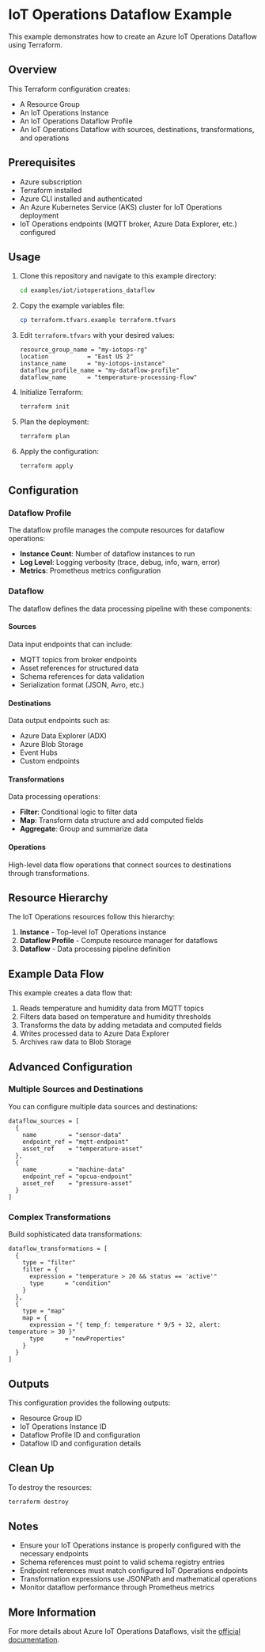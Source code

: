 # IoT Operations Dataflow Example

This example demonstrates how to create an Azure IoT Operations Dataflow using Terraform.

## Overview

This Terraform configuration creates:
- A Resource Group
- An IoT Operations Instance
- An IoT Operations Dataflow Profile
- An IoT Operations Dataflow with sources, destinations, transformations, and operations

## Prerequisites

- Azure subscription
- Terraform installed
- Azure CLI installed and authenticated
- An Azure Kubernetes Service (AKS) cluster for IoT Operations deployment
- IoT Operations endpoints (MQTT broker, Azure Data Explorer, etc.) configured

## Usage

1. Clone this repository and navigate to this example directory:
   ```bash
   cd examples/iot/iotoperations_dataflow
   ```

2. Copy the example variables file:
   ```bash
   cp terraform.tfvars.example terraform.tfvars
   ```

3. Edit `terraform.tfvars` with your desired values:
   ```hcl
   resource_group_name = "my-iotops-rg"
   location           = "East US 2"
   instance_name      = "my-iotops-instance"
   dataflow_profile_name = "my-dataflow-profile"
   dataflow_name      = "temperature-processing-flow"
   ```

4. Initialize Terraform:
   ```bash
   terraform init
   ```

5. Plan the deployment:
   ```bash
   terraform plan
   ```

6. Apply the configuration:
   ```bash
   terraform apply
   ```

## Configuration

### Dataflow Profile

The dataflow profile manages the compute resources for dataflow operations:

- **Instance Count**: Number of dataflow instances to run
- **Log Level**: Logging verbosity (trace, debug, info, warn, error)
- **Metrics**: Prometheus metrics configuration

### Dataflow

The dataflow defines the data processing pipeline with these components:

#### Sources
Data input endpoints that can include:
- MQTT topics from broker endpoints
- Asset references for structured data
- Schema references for data validation
- Serialization format (JSON, Avro, etc.)

#### Destinations
Data output endpoints such as:
- Azure Data Explorer (ADX)
- Azure Blob Storage
- Event Hubs
- Custom endpoints

#### Transformations
Data processing operations:
- **Filter**: Conditional logic to filter data
- **Map**: Transform data structure and add computed fields
- **Aggregate**: Group and summarize data

#### Operations
High-level data flow operations that connect sources to destinations through transformations.

## Resource Hierarchy

The IoT Operations resources follow this hierarchy:
1. **Instance** - Top-level IoT Operations instance
2. **Dataflow Profile** - Compute resource manager for dataflows
3. **Dataflow** - Data processing pipeline definition

## Example Data Flow

This example creates a data flow that:
1. Reads temperature and humidity data from MQTT topics
2. Filters data based on temperature and humidity thresholds
3. Transforms the data by adding metadata and computed fields
4. Writes processed data to Azure Data Explorer
5. Archives raw data to Blob Storage

## Advanced Configuration

### Multiple Sources and Destinations

You can configure multiple data sources and destinations:

```hcl
dataflow_sources = [
  {
    name         = "sensor-data"
    endpoint_ref = "mqtt-endpoint"
    asset_ref    = "temperature-asset"
  },
  {
    name         = "machine-data"
    endpoint_ref = "opcua-endpoint"
    asset_ref    = "pressure-asset"
  }
]
```

### Complex Transformations

Build sophisticated data transformations:

```hcl
dataflow_transformations = [
  {
    type = "filter"
    filter = {
      expression = "temperature > 20 && status == 'active'"
      type      = "condition"
    }
  },
  {
    type = "map"
    map = {
      expression = "{ temp_f: temperature * 9/5 + 32, alert: temperature > 30 }"
      type      = "newProperties"
    }
  }
]
```

## Outputs

This configuration provides the following outputs:
- Resource Group ID
- IoT Operations Instance ID
- Dataflow Profile ID and configuration
- Dataflow ID and configuration details

## Clean Up

To destroy the resources:
```bash
terraform destroy
```

## Notes

- Ensure your IoT Operations instance is properly configured with the necessary endpoints
- Schema references must point to valid schema registry entries
- Endpoint references must match configured IoT Operations endpoints
- Transformation expressions use JSONPath and mathematical operations
- Monitor dataflow performance through Prometheus metrics

## More Information

For more details about Azure IoT Operations Dataflows, visit the [official documentation](https://docs.microsoft.com/azure/iot-operations/process-data/).